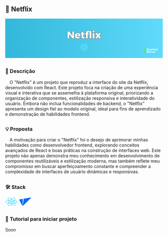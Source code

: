 ## 📌 Netflix

<img src="./Banner Netflix.png"/>

##

### 📄 Descrição
<p>&emsp;O "Netflix" é um projeto que reproduz a interface do site da Netflix, desenvolvido com React. Este projeto foca na criação de uma experiência visual e interativa que se assemelha à plataforma original, priorizando a organização de componentes, estilização responsiva e interatividade do usuário. Embora não inclua funcionalidades de backend, o "Netflix" apresenta um design fiel ao modelo original, ideal para fins de aprendizado e demonstração de habilidades frontend.</p>

##

### 💡 Proposta
<p>&emsp;A motivação para criar o "Netflix" foi o desejo de aprimorar minhas habilidades como desenvolvedor frontend, explorando conceitos avançados de React e boas práticas na construção de interfaces web. Este projeto não apenas demonstra meu conhecimento em desenvolvimento de componentes reutilizáveis e estilização moderna, mas também reflete meu compromisso em buscar aperfeiçoamento constante e compreender a complexidade de interfaces de usuário dinâmicas e responsivas.</p>

##

### 🛠️ Stack
<div>
  <img align="center" alt="Rapha-React" height="30" width="40" src="https://raw.githubusercontent.com/devicons/devicon/master/icons/react/react-original.svg">
  <img align="center" alt="Rapha-Vite" height="30" width="40" src="https://raw.githubusercontent.com/devicons/devicon/master/icons/vite/vite-original.svg">
</div>

##

### 🧭 Tutorial para iniciar projeto
<p>Soon</p>
